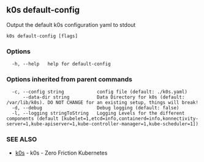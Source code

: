 ## k0s default-config

Output the default k0s configuration yaml to stdout

```
k0s default-config [flags]
```

### Options

```
  -h, --help   help for default-config
```

### Options inherited from parent commands

```
  -c, --config string            config file (default: ./k0s.yaml)
      --data-dir string          Data Directory for k0s (default: /var/lib/k0s). DO NOT CHANGE for an existing setup, things will break!
  -d, --debug                    Debug logging (default: false)
  -l, --logging stringToString   Logging Levels for the different components (default [kubelet=1,etcd=info,containerd=info,konnectivity-server=1,kube-apiserver=1,kube-controller-manager=1,kube-scheduler=1])
```

### SEE ALSO

* [k0s](k0s.md)	 - k0s - Zero Friction Kubernetes

